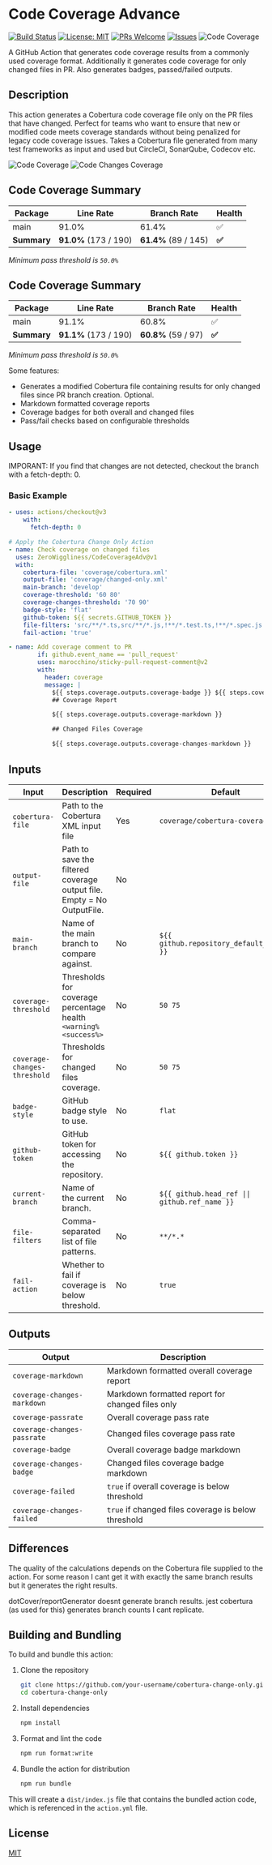 # Code Coverage Advance

[![Build Status](https://github.com/ZeroWiggliness/CodeCoverageAdv/actions/workflows/ci.yml/badge.svg)](https://github.com/ZeroWiggliness/CodeCoverageAdv/actions/workflows/ci-release.yml) [![License: MIT](https://img.shields.io/badge/License-MIT-yellow.svg)](LICENSE) [![PRs Welcome](https://img.shields.io/badge/PRs-welcome-brightgreen.svg)](https://github.com/ZeroWiggliness/CodeCoverageAdv/pulls) [![Issues](https://img.shields.io/github/issues/ZeroWiggliness/CodeCoverageAdv.svg)](https://github.com/your-username/cobertura-change-only/issues) ![Code Coverage](https://img.shields.io/badge/Code%20Coverage-0.0%25-danger?style=flat)

A GitHub Action that generates code coverage results from a commonly used coverage format. Additionally it generates code coverage for only changed files in PR. Also generates badges, passed/failed outputs.

## Description

This action generates a Cobertura code coverage file only on the PR files that have changed. Perfect for teams who want to ensure that new or modified code meets coverage standards without being penalized for legacy code coverage issues. Takes a Cobertura file generated from many test frameworks as input and used but CircleCI, SonarQube, Codecov etc.

![Code Coverage](https://img.shields.io/badge/Code%20Coverage-91.0%25-danger?style=flat) ![Code Changes Coverage](https://img.shields.io/badge/Code%20Changes%20Coverage-91.1%25-danger?style=flat)

## Code Coverage Summary

| Package     | Line Rate             | Branch Rate          | Health |
| ----------- | --------------------- | -------------------- | ------ |
| main        | 91.0%                 | 61.4%                | ✅     |
| **Summary** | **91.0%** (173 / 190) | **61.4%** (89 / 145) | **✅** |

_Minimum pass threshold is `50.0%`_

## Code Coverage Summary

| Package     | Line Rate             | Branch Rate         | Health |
| ----------- | --------------------- | ------------------- | ------ |
| main        | 91.1%                 | 60.8%               | ✅     |
| **Summary** | **91.1%** (173 / 190) | **60.8%** (59 / 97) | **✅** |

_Minimum pass threshold is `50.0%`_

Some features:

- Generates a modified Cobertura file containing results for only changed files since PR branch creation. Optional.
- Markdown formatted coverage reports
- Coverage badges for both overall and changed files
- Pass/fail checks based on configurable thresholds

## Usage

IMPORANT: If you find that changes are not detected, checkout the branch with a fetch-depth: 0.

### Basic Example

```yaml
- uses: actions/checkout@v3
    with:
      fetch-depth: 0

# Apply the Cobertura Change Only Action
- name: Check coverage on changed files
  uses: ZeroWiggliness/CodeCoverageAdv@v1
  with:
    cobertura-file: 'coverage/cobertura.xml'
    output-file: 'coverage/changed-only.xml'
    main-branch: 'develop'
    coverage-threshold: '60 80'
    coverage-changes-threshold: '70 90'
    badge-style: 'flat'
    github-token: ${{ secrets.GITHUB_TOKEN }}
    file-filters: 'src/**/*.ts,src/**/*.js,!**/*.test.ts,!**/*.spec.js'
    fail-action: 'true'

- name: Add coverage comment to PR
        if: github.event_name == 'pull_request'
        uses: marocchino/sticky-pull-request-comment@v2
        with:
          header: coverage
          message: |
            ${{ steps.coverage.outputs.coverage-badge }} ${{ steps.coverage.outputs.coverage-changes-badge }}
            ## Coverage Report

            ${{ steps.coverage.outputs.coverage-markdown }}

            ## Changed Files Coverage

            ${{ steps.coverage.outputs.coverage-changes-markdown }}
```

## Inputs

| Input                        | Description                                                            | Required | Default                                       |
| ---------------------------- | ---------------------------------------------------------------------- | -------- | --------------------------------------------- |
| `cobertura-file`             | Path to the Cobertura XML input file                                   | Yes      | `coverage/cobertura-coverage.xml`             |
| `output-file`                | Path to save the filtered coverage output file. Empty = No OutputFile. | No       |                                               |
| `main-branch`                | Name of the main branch to compare against.                            | No       | `${{ github.repository_default_branch }}`     |
| `coverage-threshold`         | Thresholds for coverage percentage health `<warning% <success%>`       | No       | `50 75`                                       |
| `coverage-changes-threshold` | Thresholds for changed files coverage.                                 | No       | `50 75`                                       |
| `badge-style`                | GitHub badge style to use.                                             | No       | `flat`                                        |
| `github-token`               | GitHub token for accessing the repository.                             | No       | `${{ github.token }}`                         |
| `current-branch`             | Name of the current branch.                                            | No       | `${{ github.head_ref \|\| github.ref_name }}` |
| `file-filters`               | Comma-separated list of file patterns.                                 | No       | `**/*.*`                                      |
| `fail-action`                | Whether to fail if coverage is below threshold.                        | No       | `true`                                        |

## Outputs

| Output                      | Description                                         |
| --------------------------- | --------------------------------------------------- |
| `coverage-markdown`         | Markdown formatted overall coverage report          |
| `coverage-changes-markdown` | Markdown formatted report for changed files only    |
| `coverage-passrate`         | Overall coverage pass rate                          |
| `coverage-changes-passrate` | Changed files coverage pass rate                    |
| `coverage-badge`            | Overall coverage badge markdown                     |
| `coverage-changes-badge`    | Changed files coverage badge markdown               |
| `coverage-failed`           | `true` if overall coverage is below threshold       |
| `coverage-changes-failed`   | `true` if changed files coverage is below threshold |

## Differences

The quality of the calculations depends on the Cobertura file supplied to the action. For some reason I cant get it with exactly the same branch results but it generates the right results.

dotCover/reportGenerator doesnt generate branch results. jest cobertura (as used for this) generates branch counts I cant replicate.

## Building and Bundling

To build and bundle this action:

1. Clone the repository

   ```bash
   git clone https://github.com/your-username/cobertura-change-only.git
   cd cobertura-change-only
   ```

2. Install dependencies

   ```bash
   npm install
   ```

3. Format and lint the code

   ```bash
   npm run format:write
   ```

4. Bundle the action for distribution
   ```bash
   npm run bundle
   ```

This will create a `dist/index.js` file that contains the bundled action code, which is referenced in the `action.yml` file.

## License

[MIT](LICENSE)
